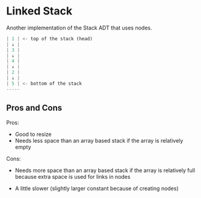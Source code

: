 # Linked Stack

Another implementation of the Stack ADT that uses nodes.

```python
| 1 | <- top of the stack (head)
| ↓ |
| 3 |
| ↓ |
| 4 |
| ↓ |
| 2 |
| ↓ |
| 5 | <- bottom of the stack
-----
```

## Pros and Cons

Pros:

- Good to resize
- Needs less space than an array based stack if the array is relatively empty

Cons:

- Needs more space than an array based stack if the array is relatively full because extra space is used for links in nodes

- A little slower (slightly larger constant because of creating nodes)
